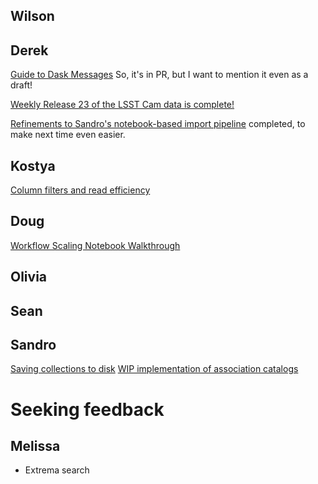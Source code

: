 ## Wilson

## Derek

[Guide to Dask
Messages](https://github.com/astronomy-commons/lsdb/pull/944) So, it's
in PR, but I want to mention it even as a draft!

[Weekly Release 23 of the LSST Cam data is
complete!](https://data.lsdb.io/rubin#w_2025_23/object_collection)

[Refinements to Sandro's notebook-based import
pipeline](https://github.com/lsst-sitcom/linccf/pull/10) completed, to
make next time even easier.

## Kostya

[Column filters and read efficiency](./column-filter)

## Doug

[Workflow Scaling Notebook Walkthrough](https://docs.lsdb.io/en/latest/tutorials/pre_executed/scaling_workflows.html)

## Olivia

## Sean

## Sandro

[Saving collections to disk](./write_catalog.ipynb)
[WIP implementation of association catalogs](./association_catalogs.ipynb)

# Seeking feedback

## Melissa

- Extrema search
